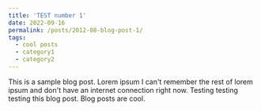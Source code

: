 ```yaml
---
title: 'TEST number 1'
date: 2022-09-16
permalink: /posts/2012-08-blog-post-1/
tags:
  - cool posts
  - category1
  - category2
---
```


This is a sample blog post. Lorem ipsum I can't remember the rest of lorem ipsum and don't have an internet connection right now. Testing testing testing this blog post. Blog posts are cool.
